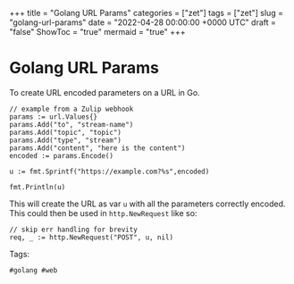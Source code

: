 +++
title = "Golang URL Params"
categories = ["zet"]
tags = ["zet"]
slug = "golang-url-params"
date = "2022-04-28 00:00:00 +0000 UTC"
draft = "false"
ShowToc = "true"
mermaid = "true"
+++

# Golang URL Params

To create URL encoded parameters on a URL in Go.

```golang
// example from a Zulip webhook
params := url.Values{}
params.Add("to", "stream-name")
params.Add("topic", "topic")
params.Add("type", "stream")
params.Add("content", "here is the content")
encoded := params.Encode()

u := fmt.Sprintf("https://example.com?%s",encoded)

fmt.Println(u)
```

This will create the URL as var `u` with all the parameters 
correctly encoded. This could then be used in `http.NewRequest`
like so:

```golang
// skip err handling for brevity
req, _ := http.NewRequest("POST", u, nil)
```

Tags:

    #golang #web
